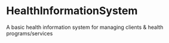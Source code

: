# HealthInformationSystem
A basic health information system for managing clients &amp; health programs/services
